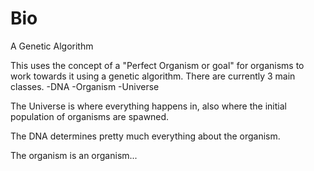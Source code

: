# Bio
A Genetic Algorithm

This uses the concept of a "Perfect Organism or goal" for organisms to work towards it using a genetic algorithm.
There are currently 3 main classes.
  -DNA
  -Organism
  -Universe
 
 The Universe is where everything happens in, also where the initial population of organisms are spawned.
 
 The DNA determines pretty much everything about the organism.
 
 The organism is an organism...
